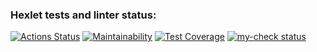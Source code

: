 ### Hexlet tests and linter status:
[![Actions Status](https://github.com/manOpposite/frontend-project-46/workflows/hexlet-check/badge.svg)](https://github.com/manOpposite/frontend-project-46/actions)
[![Maintainability](https://api.codeclimate.com/v1/badges/7bfddf201efd5eb9a9b8/maintainability)](https://codeclimate.com/github/manOpposite/frontend-project-46/maintainability)
[![Test Coverage](https://api.codeclimate.com/v1/badges/7bfddf201efd5eb9a9b8/test_coverage)](https://codeclimate.com/github/manOpposite/frontend-project-46/test_coverage)
[![my-check status](https://github.com/manOpposite/frontend-project-46/workflows/my-check/badge.svg)](https://github.com/manOpposite/frontend-project-46/actions/workflows/my-check)